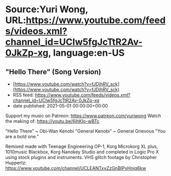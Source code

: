 # Source:Yuri Wong, URL:https://www.youtube.com/feeds/videos.xml?channel_id=UCIw5fgJcTtR2Av-0JkZp-xg, language:en-US

## "Hello There" (Song Version)
 - [https://www.youtube.com/watch?v=fJDjhRV_sck](https://www.youtube.com/watch?v=fJDjhRV_sck)
 - RSS feed: https://www.youtube.com/feeds/videos.xml?channel_id=UCIw5fgJcTtR2Av-0JkZp-xg
 - date published: 2021-05-01 00:00:00+00:00

Support my music on Patreon: https://www.patreon.com/yuriwong Watch the making of: https://youtu.be/6jhKlo-wBTc

"Hello There" ~ Obi-Wan Kenobi 
"General Kenobi" ~ General Grievous
"You are a bold one." 

Remixed made with Teenage Engineering OP-1, Korg Microkorg XL plus, 1010music Blackbox, Korg Nanokey Studio and completed in Logic Pro X using stock plugins and instruments.
VHS glitch footage by Christopher Huppertz:
https://www.youtube.com/channel/UCLEANTxyZzGnBIPyHnjq6kw

